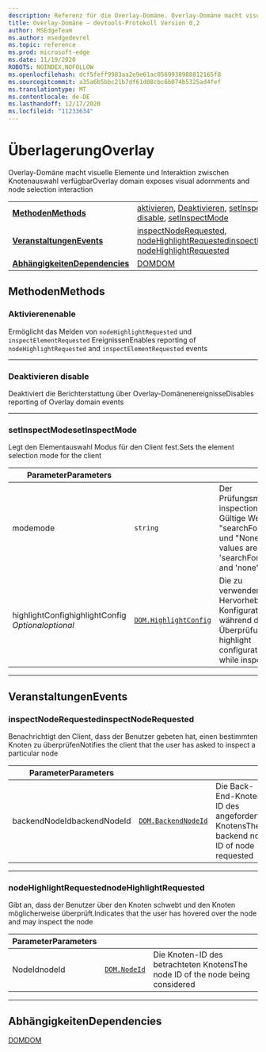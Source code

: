 ```yaml
---
description: Referenz für die Overlay-Domäne. Overlay-Domäne macht visuelle Elemente und Interaktion zwischen Knotenauswahl verfügbar
title: Overlay-Domäne – devtools-Protokoll Version 0,2
author: MSEdgeTeam
ms.author: msedgedevrel
ms.topic: reference
ms.prod: microsoft-edge
ms.date: 11/19/2020
ROBOTS: NOINDEX,NOFOLLOW
ms.openlocfilehash: dcf5feff9983aa2e9e61ac0569938988812165f8
ms.sourcegitcommit: a35a6b5bbc21b7df61d08cbc6b074b5325ad4fef
ms.translationtype: MT
ms.contentlocale: de-DE
ms.lasthandoff: 12/17/2020
ms.locfileid: "11233634"
---
```

# <span data-ttu-id="bc6af-104">Überlagerung</span><span class="sxs-lookup"><span data-stu-id="bc6af-104">Overlay</span></span>

<span data-ttu-id="bc6af-105">Overlay-Domäne macht visuelle Elemente und Interaktion zwischen Knotenauswahl verfügbar</span><span class="sxs-lookup"><span data-stu-id="bc6af-105">Overlay domain exposes visual adornments and node selection interaction</span></span>

| | |
|-|-|
| [**<span data-ttu-id="bc6af-106">Methoden</span><span class="sxs-lookup"><span data-stu-id="bc6af-106">Methods</span></span>**](#methods) | <span data-ttu-id="bc6af-107">[aktivieren](#enable), [Deaktivieren](#disable), [setInspectMode](#setinspectmode)</span><span class="sxs-lookup"><span data-stu-id="bc6af-107">[enable](#enable), [disable](#disable), [setInspectMode](#setinspectmode)</span></span> |
| [**<span data-ttu-id="bc6af-108">Veranstaltungen</span><span class="sxs-lookup"><span data-stu-id="bc6af-108">Events</span></span>**](#events) | <span data-ttu-id="bc6af-109">[inspectNodeRequested](#inspectnoderequested), [nodeHighlightRequested](#nodehighlightrequested)</span><span class="sxs-lookup"><span data-stu-id="bc6af-109">[inspectNodeRequested](#inspectnoderequested), [nodeHighlightRequested](#nodehighlightrequested)</span></span> |
| [**<span data-ttu-id="bc6af-110">Abhängigkeiten</span><span class="sxs-lookup"><span data-stu-id="bc6af-110">Dependencies</span></span>**](#dependencies) | [<span data-ttu-id="bc6af-111">DOM</span><span class="sxs-lookup"><span data-stu-id="bc6af-111">DOM</span></span>](dom.md) |
## <span data-ttu-id="bc6af-112">Methoden</span><span class="sxs-lookup"><span data-stu-id="bc6af-112">Methods</span></span>

### <span data-ttu-id="bc6af-113">Aktivieren</span><span class="sxs-lookup"><span data-stu-id="bc6af-113">enable</span></span>
<span data-ttu-id="bc6af-114">Ermöglicht das Melden von <code>nodeHighlightRequested</code> und <code>inspectElementRequested</code> Ereignissen</span><span class="sxs-lookup"><span data-stu-id="bc6af-114">Enables reporting of <code>nodeHighlightRequested</code> and <code>inspectElementRequested</code> events</span></span>

</p>

---

### <span data-ttu-id="bc6af-115">Deaktivieren </span><span class="sxs-lookup"><span data-stu-id="bc6af-115">disable</span></span>
<span data-ttu-id="bc6af-116">Deaktiviert die Berichterstattung über Overlay-Domänenereignisse</span><span class="sxs-lookup"><span data-stu-id="bc6af-116">Disables reporting of Overlay domain events</span></span>

</p>

---

### <span data-ttu-id="bc6af-117">setInspectMode</span><span class="sxs-lookup"><span data-stu-id="bc6af-117">setInspectMode</span></span>
<span data-ttu-id="bc6af-118">Legt den Elementauswahl Modus für den Client fest.</span><span class="sxs-lookup"><span data-stu-id="bc6af-118">Sets the element selection mode for the client</span></span>

<table>
    <thead>
        <tr>
            <th><span data-ttu-id="bc6af-119">Parameter</span><span class="sxs-lookup"><span data-stu-id="bc6af-119">Parameters</span></span></th>
            <th></th>
            <th></th>
        </tr>
    </thead>
    <tbody>
        <tr>
            <td><span data-ttu-id="bc6af-120">mode</span><span class="sxs-lookup"><span data-stu-id="bc6af-120">mode</span></span></td>
            <td><code class="flyout">string</code></td>
            <td><span data-ttu-id="bc6af-121">Der Prüfungsmodus.</span><span class="sxs-lookup"><span data-stu-id="bc6af-121">The inspection mode.</span></span>  <span data-ttu-id="bc6af-122">Gültige Werte sind "searchForNode" und "None".</span><span class="sxs-lookup"><span data-stu-id="bc6af-122">Valid values are 'searchForNode' and 'none'.</span></span></td>
        </tr>
        <tr>
            <td><span data-ttu-id="bc6af-123">highlightConfig</span><span class="sxs-lookup"><span data-stu-id="bc6af-123">highlightConfig</span></span> <br/> <i><span data-ttu-id="bc6af-124">Optional</span><span class="sxs-lookup"><span data-stu-id="bc6af-124">optional</span></span></i></td>
            <td><a href="dom.md#highlightconfig"><code class="flyout">DOM.HighlightConfig</code></a></td>
            <td><span data-ttu-id="bc6af-125">Die zu verwendende Hervorhebungs Konfiguration während der Überprüfung</span><span class="sxs-lookup"><span data-stu-id="bc6af-125">The highlight configuration to use while inspecting</span></span></td>
        </tr>
    </tbody>
</table>
</p>

---

## <span data-ttu-id="bc6af-126">Veranstaltungen</span><span class="sxs-lookup"><span data-stu-id="bc6af-126">Events</span></span>

### <span data-ttu-id="bc6af-127">inspectNodeRequested</span><span class="sxs-lookup"><span data-stu-id="bc6af-127">inspectNodeRequested</span></span>
<span data-ttu-id="bc6af-128">Benachrichtigt den Client, dass der Benutzer gebeten hat, einen bestimmten Knoten zu überprüfen</span><span class="sxs-lookup"><span data-stu-id="bc6af-128">Notifies the client that the user has asked to inspect a particular node</span></span>

<table>
    <thead>
        <tr>
            <th><span data-ttu-id="bc6af-129">Parameter</span><span class="sxs-lookup"><span data-stu-id="bc6af-129">Parameters</span></span></th>
            <th></th>
            <th></th>
        </tr>
    </thead>
    <tbody>
        <tr>
            <td><span data-ttu-id="bc6af-130">backendNodeId</span><span class="sxs-lookup"><span data-stu-id="bc6af-130">backendNodeId</span></span></td>
            <td><a href="dom.md#backendnodeid"><code class="flyout">DOM.BackendNodeId</code></a></td>
            <td><span data-ttu-id="bc6af-131">Die Back-End-Knoten-ID des angeforderten Knotens</span><span class="sxs-lookup"><span data-stu-id="bc6af-131">The backend node ID of node requested</span></span></td>
        </tr>
    </tbody>
</table>
</p>

---

### <span data-ttu-id="bc6af-132">nodeHighlightRequested</span><span class="sxs-lookup"><span data-stu-id="bc6af-132">nodeHighlightRequested</span></span>
<span data-ttu-id="bc6af-133">Gibt an, dass der Benutzer über den Knoten schwebt und den Knoten möglicherweise überprüft.</span><span class="sxs-lookup"><span data-stu-id="bc6af-133">Indicates that the user has hovered over the node and may inspect the node</span></span>

<table>
    <thead>
        <tr>
            <th><span data-ttu-id="bc6af-134">Parameter</span><span class="sxs-lookup"><span data-stu-id="bc6af-134">Parameters</span></span></th>
            <th></th>
            <th></th>
        </tr>
    </thead>
    <tbody>
        <tr>
            <td><span data-ttu-id="bc6af-135">NodeId</span><span class="sxs-lookup"><span data-stu-id="bc6af-135">nodeId</span></span></td>
            <td><a href="dom.md#nodeid"><code class="flyout">DOM.NodeId</code></a></td>
            <td><span data-ttu-id="bc6af-136">Die Knoten-ID des betrachteten Knotens</span><span class="sxs-lookup"><span data-stu-id="bc6af-136">The node ID of the node being considered</span></span></td>
        </tr>
    </tbody>
</table>
</p>

---

## <span data-ttu-id="bc6af-137">Abhängigkeiten</span><span class="sxs-lookup"><span data-stu-id="bc6af-137">Dependencies</span></span>

[<span data-ttu-id="bc6af-138">DOM</span><span class="sxs-lookup"><span data-stu-id="bc6af-138">DOM</span></span>](dom.md)
